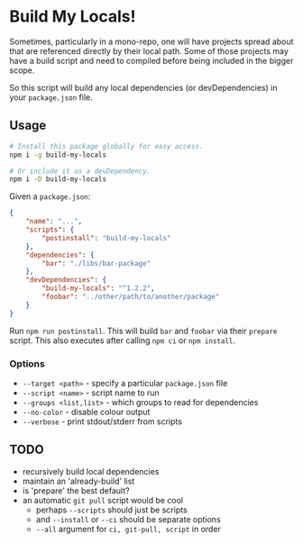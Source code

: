 # Build My Locals!

Sometimes, particularly in a mono-repo, one will have projects spread about that
are referenced directly by their local path. Some of those projects may have a
build script and need to compiled before being included in the bigger scope.

So this script will build any local dependencies (or devDependencies) in
your `package.json` file.


## Usage

```sh
# Install this package globally for easy access.
npm i -g build-my-locals

# Or include it as a devDependency.
npm i -D build-my-locals
```

Given a `package.json`:
```json
{
    "name": "...",
    "scripts": {
        "postinstall": "build-my-locals"
    },
    "dependencies": {
        "bar": "./libs/bar-package"
    },
    "devDependencies": {
        "build-my-locals": "^1.2.2",
        "foobar": "../other/path/to/another/package"
    }
}
```

Run `npm run postinstall`. This will build `bar` and `foobar` via their `prepare` script.
This also executes after calling `npm ci` or `npm install`.

### Options

- `--target <path>` - specify a particular `package.json` file
- `--script <name>` - script name to run
- `--groups <list,list>` - which groups to read for dependencies
- `--no-color` - disable colour output
- `--verbose` - print stdout/stderr from scripts


## TODO

- recursively build local dependencies
- maintain an 'already-build' list
- is 'prepare' the best default?
- an automatic `git pull` script would be cool
  - perhaps `--scripts` should just be scripts
  - and `--install` or `--ci` should be separate options
  - `--all` argument for `ci, git-pull, script` in order
